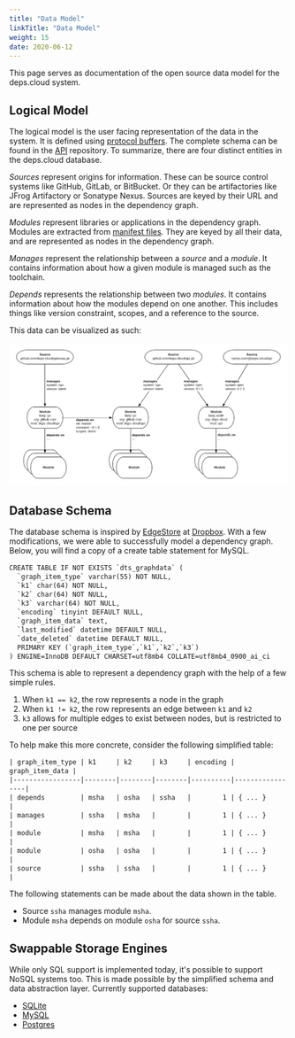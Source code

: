 ```yaml
---
title: "Data Model"
linkTitle: "Data Model"
weight: 15
date: 2020-06-12
---
```


This page serves as documentation of the open source data model for the deps.cloud system.

## Logical Model

The logical model is the user facing representation of the data in the system.
It is defined using [protocol buffers](https://developers.google.com/protocol-buffers/).
The complete schema can be found in the [API](https://github.com/depscloud/api) repository.
To summarize, there are four distinct entities in the deps.cloud database.

*Sources* represent origins for information.
These can be source control systems like GitHub, GitLab, or BitBucket.
Or they can be artifactories like JFrog Artifactory or Sonatype Nexus.
Sources are keyed by their URL and are represented as nodes in the dependency graph.

*Modules* represent libraries or applications in the dependency graph.
Modules are extracted from [manifest files](/docs/manifests/).
They are keyed by all their data, and are represented as nodes in the dependency graph.

*Manages* represent the relationship between a *source* and a *module*.
It contains information about how a given module is managed such as the toolchain.

*Depends* represents the relationship between two *modules*.
It contains information about how the modules depend on one another.
This includes things like version constraint, scopes, and a reference to the source.

This data can be visualized as such:

![data-model](/images/data-model.png)

## Database Schema

The database schema is inspired by [EdgeStore](https://youtu.be/VZ-zJEWi-Vo?t=588) at [Dropbox](https://dropbox.tech/infrastructure/reintroducing-edgestore).
With a few modifications, we were able to successfully model a dependency graph.
Below, you will find a copy of a create table statement for MySQL. 

```mysql
CREATE TABLE IF NOT EXISTS `dts_graphdata` (
  `graph_item_type` varchar(55) NOT NULL,
  `k1` char(64) NOT NULL,
  `k2` char(64) NOT NULL,
  `k3` varchar(64) NOT NULL,
  `encoding` tinyint DEFAULT NULL,
  `graph_item_data` text,
  `last_modified` datetime DEFAULT NULL,
  `date_deleted` datetime DEFAULT NULL,
  PRIMARY KEY (`graph_item_type`,`k1`,`k2`,`k3`)
) ENGINE=InnoDB DEFAULT CHARSET=utf8mb4 COLLATE=utf8mb4_0900_ai_ci
```

This schema is able to represent a dependency graph with the help of a few simple rules.

1. When `k1 == k2`, the row represents a node in the graph
2. When `k1 != k2`, the row represents an edge between `k1` and `k2`
3. `k3` allows for multiple edges to exist between nodes, but is restricted to one per source

To help make this more concrete, consider the following simplified table: 

```
| graph_item_type | k1     | k2     | k3     | encoding | graph_item_data |
|-----------------|--------|--------|--------|----------|-----------------|
| depends         | msha   | osha   | ssha   |        1 | { ... }         |
| manages         | ssha   | msha   |        |        1 | { ... }         |
| module          | msha   | msha   |        |        1 | { ... }         |
| module          | osha   | osha   |        |        1 | { ... }         |
| source          | ssha   | ssha   |        |        1 | { ... }         |
```

The following statements can be made about the data shown in the table.

* Source `ssha` manages module `msha`.
* Module `msha` depends on module `osha` for source `ssha`.

## Swappable Storage Engines

While only SQL support is implemented today, it's possible to support NoSQL systems too.
This is made possible by the simplified schema and data abstraction layer.
Currently supported databases:

* [SQLite](https://www.sqlite.org/)
* [MySQL](https://www.mysql.com/)
* [Postgres](https://postgresql.org/)
